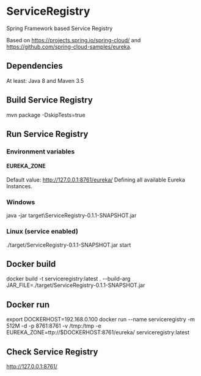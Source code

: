 # ServiceRegistry
Spring Framework based Service Registry

Based on https://projects.spring.io/spring-cloud/ and https://github.com/spring-cloud-samples/eureka.

## Dependencies
At least: Java 8 and Maven 3.5

## Build Service Registry
mvn package -DskipTests=true

## Run Service Registry
### Environment variables
#### EUREKA_ZONE 
Default value: http://127.0.0.1:8761/eureka/
Defining all available Eureka Instances.

### Windows
java -jar target\ServiceRegistry-0.1.1-SNAPSHOT.jar

### Linux (service enabled)
./target/ServiceRegistry-0.1.1-SNAPSHOT.jar start

## Docker build
docker build -t serviceregistry:latest . --build-arg JAR_FILE=./target/ServiceRegistry-0.1.1-SNAPSHOT.jar

## Docker run
export DOCKERHOST=192.168.0.100
docker run --name serviceregistry -m 512M -d -p 8761:8761 -v /tmp:/tmp -e EUREKA_ZONE=ttp://$DOCKERHOST:8761/eureka/ serviceregistry:latest

## Check Service Registry
http://127.0.0.1:8761/
